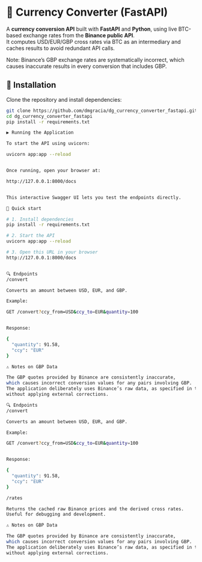 # 💱 Currency Converter (FastAPI)

A **currency conversion API** built with **FastAPI** and **Python**, using live BTC-based exchange rates from the **Binance public API**.  
It computes USD/EUR/GBP cross rates via BTC as an intermediary and caches results to avoid redundant API calls.

Note: Binance’s GBP exchange rates are systematically incorrect, which causes inaccurate results in every conversion that includes GBP.

## 🚀 Installation

Clone the repository and install dependencies:

```bash
git clone https://github.com/dmgracia/dg_currency_converter_fastapi.git
cd dg_currency_converter_fastapi
pip install -r requirements.txt

▶️ Running the Application

To start the API using uvicorn:

uvicorn app:app --reload


Once running, open your browser at:

http://127.0.0.1:8000/docs


This interactive Swagger UI lets you test the endpoints directly.

🧭 Quick start

# 1. Install dependencies
pip install -r requirements.txt

# 2. Start the API
uvicorn app:app --reload

# 3. Open this URL in your browser
http://127.0.0.1:8000/docs


🔍 Endpoints
/convert

Converts an amount between USD, EUR, and GBP.

Example:

GET /convert?ccy_from=USD&ccy_to=EUR&quantity=100


Response:

{
  "quantity": 91.58,
  "ccy": "EUR"
}

⚠️ Notes on GBP Data

The GBP quotes provided by Binance are consistently inaccurate,
which causes incorrect conversion values for any pairs involving GBP.
The application deliberately uses Binance’s raw data, as specified in the assignment,
without applying external corrections.

🔍 Endpoints
/convert

Converts an amount between USD, EUR, and GBP.

Example:

GET /convert?ccy_from=USD&ccy_to=EUR&quantity=100


Response:

{
  "quantity": 91.58,
  "ccy": "EUR"
}

/rates

Returns the cached raw Binance prices and the derived cross rates.
Useful for debugging and development.

⚠️ Notes on GBP Data

The GBP quotes provided by Binance are consistently inaccurate,
which causes incorrect conversion values for any pairs involving GBP.
The application deliberately uses Binance’s raw data, as specified in the assignment,
without applying external corrections.


